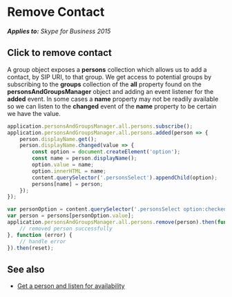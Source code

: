 
# Remove Contact


 _**Applies to:** Skype for Business 2015_

## Click to remove contact

A group object exposes a **persons** collection which allows us to add a contact, by SIP URI, to that group.  We get access to potential groups by subscribing to the **groups** collection of the **all** property found on the **personsAndGroupsManager** object and adding an event listener for the **added** event.  In some cases a **name** property may not be readily available so we can listen to the **changed** event of the **name** property to be certain we have the value.

```js
application.personsAndGroupsManager.all.persons.subscribe();
application.personsAndGroupsManager.all.persons.added(person => {
    person.displayName.get();
    person.displayName.changed(value => {
        const option = document.createElement('option');
        const name = person.displayName();
        option.value = name;
        option.innerHTML = name;
        content.querySelector('.personsSelect').appendChild(option);
        persons[name] = person;
    });
});

var personOption = content.querySelector('.personsSelect option:checked');
var person = persons[personOption.value];
application.personsAndGroupsManager.all.persons.remove(person).then(function () {
    // removed person successfully
}, function (error) {
    // handle error
}).then(reset);
```

## See also

- <a href="https://msdn.microsoft.com/skype/websdk/docs/ListenForAvailability" target="">Get a person and listen for availability</a>


